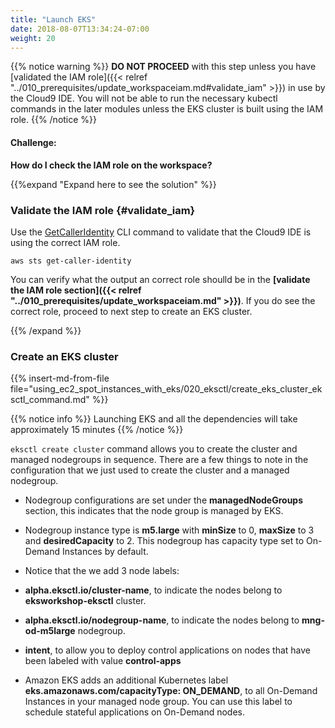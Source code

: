 ```yaml
---
title: "Launch EKS"
date: 2018-08-07T13:34:24-07:00
weight: 20
---
```



{{% notice warning %}}
**DO NOT PROCEED** with this step unless you have [validated the IAM role]({{< relref "../010_prerequisites/update_workspaceiam.md#validate_iam" >}}) in use by the Cloud9 IDE. You will not be able to run the necessary kubectl commands in the later modules unless the EKS cluster is built using the IAM role.
{{% /notice %}}

#### Challenge:
**How do I check the IAM role on the workspace?**

{{%expand "Expand here to see the solution" %}}

### Validate the IAM role {#validate_iam}

Use the [GetCallerIdentity](https://docs.aws.amazon.com/cli/latest/reference/sts/get-caller-identity.html) CLI command to validate that the Cloud9 IDE is using the correct IAM role.

```
aws sts get-caller-identity

```

You can verify what the output an correct role shoulld be in the **[validate the IAM role section]({{< relref "../010_prerequisites/update_workspaceiam.md" >}})**. If you do see the correct role, proceed to next step to create an EKS cluster.

{{% /expand %}}


### Create an EKS cluster

{{% insert-md-from-file file="using_ec2_spot_instances_with_eks/020_eksctl/create_eks_cluster_eksctl_command.md" %}}

{{% notice info %}}
Launching EKS and all the dependencies will take approximately 15 minutes
{{% /notice %}}

`eksctl create cluster` command allows you to create the cluster and managed nodegroups in sequence. There are a few things to note in the configuration that we just used to create the cluster and a managed nodegroup.

 * Nodegroup configurations are set under the **managedNodeGroups** section, this indicates that the node group is managed by EKS.
 * Nodegroup instance type is **m5.large** with **minSize** to 0, **maxSize** to 3 and **desiredCapacity** to 2. This nodegroup has capacity type set to On-Demand Instances by default.
 * Notice that the we add 3 node labels:

  * **alpha.eksctl.io/cluster-name**, to indicate the nodes belong to **eksworkshop-eksctl** cluster.
  * **alpha.eksctl.io/nodegroup-name**, to indicate the nodes belong to **mng-od-m5large** nodegroup.
  * **intent**, to allow you to deploy control applications on nodes that have been labeled with value **control-apps**
  
 * Amazon EKS adds an additional Kubernetes label **eks.amazonaws.com/capacityType: ON_DEMAND**, to all On-Demand Instances in your managed node group. You can use this label to schedule stateful applications on On-Demand nodes.